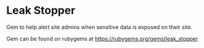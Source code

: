 Leak Stopper
============

Gem to help alert site admins when sensitive data is exposed on their site.

Gem can be found on rubygems at https://rubygems.org/gems/leak_stopper